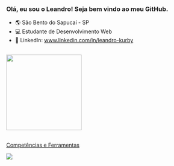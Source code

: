### Olá, eu sou o Leandro! Seja bem vindo ao meu GitHub.

- 🌎 São Bento do Sapucaí - SP
- 💻 Estudante de Desenvolvimento Web
- 🔗 LinkedIn: www.linkedin.com/in/leandro-kurby

##

<div>
  <a href="https://github.com/leandro-kurby"/>
  <img height="200em" src="https://github-readme-stats.vercel.app/api?username=leandro-kurby&show_icons=true&theme=default&include_all_commits=true&count_private=true"/>
</div>

<div><br>
 <p>Competências e Ferramentas</p>
 <img src="https://skillicons.dev/icons?i=html,css,javascript,react, typescript,git,github,figma,vercel,vite,discord,stackoverflow" />
</div>
